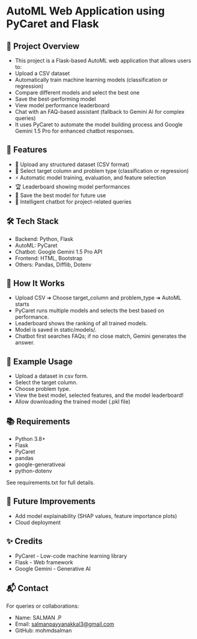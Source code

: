 # **AutoML Web Application using PyCaret and Flask**


## 📄 Project Overview


- This project is a Flask-based AutoML web application that allows users to:
- Upload a CSV dataset
- Automatically train machine learning models (classification or regression)
- Compare different models and select the best one
- Save the best-performing model
- View model performance leaderboard
- Chat with an FAQ-based assistant (fallback to Gemini AI for complex queries)
- It uses PyCaret to automate the model building process and Google Gemini 1.5 Pro for enhanced chatbot responses.

## 🚀 Features

- 📂 Upload any structured dataset (CSV format)
- 🎯 Select target column and problem type (classification or regression)
- ⚡ Automatic model training, evaluation, and feature selection
- 🏆 Leaderboard showing model performances
- 💾 Save the best model for future use
- 🤖 Intelligent chatbot for project-related queries

## 🛠️ Tech Stack

- Backend: Python, Flask
- AutoML: PyCaret
- Chatbot: Google Gemini 1.5 Pro API
- Frontend: HTML, Bootstrap
- Others: Pandas, Difflib, Dotenv


## 🧠 How It Works
- Upload CSV ➔ Choose target_column and problem_type ➔ AutoML starts
- PyCaret runs multiple models and selects the best based on performance.
- Leaderboard shows the ranking of all trained models.
- Model is saved in static/models/.
- Chatbot first searches FAQs; if no close match, Gemini generates the answer.

## 📝 Example Usage
- Upload a dataset in csv form.
- Select the target column.
- Choose problem type.
- View the best model, selected features, and the model leaderboard!
- Allow downloading the trained model (.pkl file)

## 📚 Requirements
- Python 3.8+
- Flask
- PyCaret
- pandas
- google-generativeai
- python-dotenv

See requirements.txt for full details.

## 🤖 Future Improvements

- Add model explainability (SHAP values, feature importance plots)
- Cloud deployment

## ✨ Credits
- PyCaret - Low-code machine learning library
- Flask - Web framework
- Google Gemini - Generative AI


## 📬 Contact
For queries or collaborations:

- Name: SALMAN .P 
- Email: salmanpayyanakkal3@gmail.com
- GitHub: mohmdsalman
